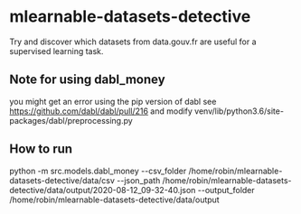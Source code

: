 # mlearnable-datasets-detective
Try and discover which datasets from data.gouv.fr are useful for a supervised learning task.

## Note for using dabl_money
you might get an error using the pip version of dabl see 
https://github.com/dabl/dabl/pull/216 and modify venv/lib/python3.6/site-packages/dabl/preprocessing.py

## How to run
python -m src.models.dabl_money --csv_folder /home/robin/mlearnable-datasets-detective/data/csv --json_path /home/robin/mlearnable-datasets-detective/data/output/2020-08-12_09-32-40.json --output_folder /home/robin/mlearnable-datasets-detective/data/output
